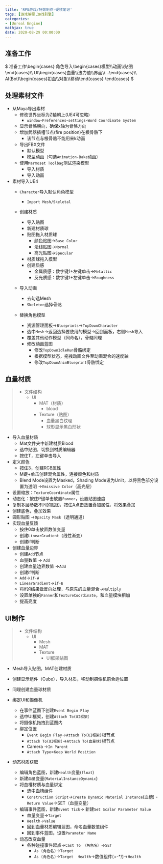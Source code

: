 ```yaml
---
title: 'RPG游戏/特效制作-硬核笔记'
tags: [游戏编程,游戏引擎]
categories:
- [Unreal Engine]
mathjax: true
date: 2020-08-29 00:00:00
---
```


## 准备工作
$
准备工作\begin{cases}
角色导入\begin{cases}模型\\\\动画\\\\贴图\end{cases}\\\\
UI\begin{cases}血量\\\\法力值\\\\界面\\\\…\end{cases}\\\\
AI(Bot)\begin{cases}扣血\\\\对象\\\\移动\end{cases}
\end{cases}
$

## 处理素材文件
- 从Maya导出素材
	- 修改世界坐标为Z轴朝上(UE4可忽略)
		- `window`-`Preferences`-`settings`-`Word Coordinate System`
	- 显示骨骼朝向，确保x轴为骨骼方向
	- 增加武器插槽节点(fire position)在根骨骼下
		- 该节点与根骨骼不能用来k动画
	- 导出FBX文件
		-  默认模型
		- 模型动画（勾选`Animation-Bake`动画）
	- 使用`Marmoset Toolbag`测试渲染模型
		- 导入材质
		- 导入动画
- 素材导入UE4
	- `Character`导入默认角色模型
		- `Import Mesh/Skeletal`
	- 创建材质
		- 导入贴图
		- 新建材质球
		- 贴图拖入材质球
			- 颜色贴图->`Base Color`
			- 法线贴图->`Normal`
			- 高光贴图->`Specular`
		- 材质球拖入模型
		- 创建质感
			- 金属质感：数字键1+左键单击->`Metallic`
			- 反光质感：数字键1+左键单击->`Roughness`
	- 导入动画
		- 去勾选Mesh
		- `Skeleton`选择骨骼
	
	- 替换角色模型
	  - 资源管理面板->`Blueprints`->`TopDownCharacter`
	  - 选中`Mesh`->返回选择要使用的模型->回到面板，右侧`Mesh`导入
	  - 覆盖其他动作模型（同命名），骨骼同理
	  - 修改动画蓝图
	    - 修改`TopDownIdleRun`骨骼绑定
	    - 根据模型状态，拖拽动画文件至动画混合的速度轴
	    - 修改`TopDownAnimBlueprint`骨骼绑定

## 血量材质

> - 文件结构
>   - UI
>     - MAT（材质）
>       - blood
>     - Texture（贴图）
>       - 血量黑白纹理
>       - 球形显示黑白形状

- 导入血量材质
  - Mat文件夹中新建材质Blood
  - 选中贴图，切换到材质编辑器
  - 按住T，左键单击导入
- 定义颜色
  - 按住3，创建RGB属性
  - M键+单击创建混合属性，连接颜色和材质
  - Blend Mode设置为Masked，Shading Mode设为Unlit，以将黑色部分设置为透明 ->`Emissive Color`（高光层）
- 设置缩放：`TextureCoordinate`属性
- 动态化：按住P键单击放置`Panner`，设置贴图速度
- 复制多层参数不同的贴图，按住A点击放置叠加属性，将效果叠加
- 创建底色，叠加效果
- 圆形贴图 ->`Opacity Mask`（透明通道）
- 实现血量反馈
  - 按住0单击放置数值变量
  - 创建`LinearGradient`（线性渐变）
  - 创建if判断
- 创建血量边界
  - 创建`Add`节点
  - 血量数值 -> `Add`
  - 创建血量边界数值 ->`Add`
  - 创建if判断
  - `Add`->`if-A`
  - `LinearGradient`->`if-B`
  - 将if的结果做反向处理，与原先的血量混合->`Multiply`
  - 设置单独的`Panner`和`TextureCoordinate`，和血量模块相加
  - 提高亮度

## UI制作

> - 文件结构
>   - UI
>     - Mesh
>     - MAT
>     - Texture
>       - UI框架贴图

- Mesh导入贴图，MAT创建材质
- 创建显示组件（Cube），导入材质，移动到摄像机前合适位置
- 同理创建血量球材质
- 绑定UI和摄像机
  - 在事件蓝图下创建`Event Begin Play`
  - 选中UI框架，创建`Attach To(UI框架)`
  - 将摄像机拖拽到蓝图内
  - 绑定位置
    - `Event Begin Play`->`Attach To(UI框架)`根节点
    - `Attach To(UI框架)`->`Attach To(血量球)`根节点
    - Camera ->`In Parent`
    - `Attach Type`=`Keep World Position`

- 动态材质获取
  - 编辑角色蓝图，新建`Health`变量(`float`)
  - 新建`血量`变量(`MaterialInstanceDynamic`)
  - 将血槽材质与血量绑定
    - 选中血槽组件
    - `Construction Script`->`Create Dynamic Material Instance`(血槽) -`Return Value`->SET（血量变量）
  - 编辑事件蓝图，新建`Event Tick`-> 新建`Set Scalar Parameter Value`
    - 血量变量->`Target`
    - `Health`->`Value`
    - 回到血量材质编辑蓝图，命名血量数值组件
    - 回到事件蓝图，设置`Parameter Name`
  - 动态改变血量
    - 各种碰撞事件起点->`Cast To （角色名）`->`SET`
      - `As (角色名)`->`Target`
      - `As (角色名)`->`Target  Health`->数值组件(+-*/)->`Health`